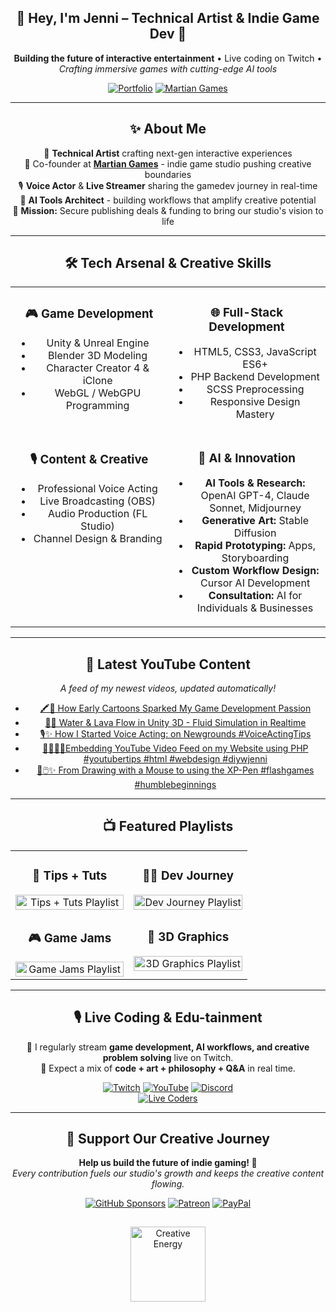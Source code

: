 <div align="center">

## 💜 Hey, I'm Jenni – Technical Artist & Indie Game Dev 🚀
**Building the future of interactive entertainment** • Live coding on Twitch • *Crafting immersive games with cutting-edge AI tools*

[![Portfolio](https://img.shields.io/badge/👩‍💻_Portfolio-jenninexus.com-D14BFF?style=flat&logo=google-chrome&logoColor=white)](https://jenninexus.com)
[![Martian Games](https://img.shields.io/badge/Martian_Games_Studio-FF6EC4?style=flat&logo=github&logoColor=white)](https://github.com/monofinitystudio)

</div>

---

<div align="center">

## ✨ About Me

🎨 **Technical Artist** crafting next-gen interactive experiences  
🏢 Co-founder at **[Martian Games](https://github.com/monofinitystudio)** - indie game studio pushing creative boundaries  
🎙️ **Voice Actor** & **Live Streamer** sharing the gamedev journey in real-time  
🤖 **AI Tools Architect** - building workflows that amplify creative potential  
🎯 **Mission:** Secure publishing deals & funding to bring our studio's vision to life  

</div>

---

<div align="center">

## 🛠️ Tech Arsenal & Creative Skills  

<table>
  <tr>
    <td align="center" width="50%" valign="top">

### 🎮 Game Development
- Unity & Unreal Engine  
- Blender 3D Modeling  
- Character Creator 4 & iClone  
- WebGL / WebGPU Programming  

</td>
    <td align="center" width="50%" valign="top">

### 🌐 Full-Stack Development
- HTML5, CSS3, JavaScript ES6+  
- PHP Backend Development  
- SCSS Preprocessing  
- Responsive Design Mastery  

</td>
  </tr>
  <tr>
    <td align="center" width="50%" valign="top">

### 🎙️ Content & Creative
- Professional Voice Acting  
- Live Broadcasting (OBS)  
- Audio Production (FL Studio)  
- Channel Design & Branding  

</td>
    <td align="center" width="50%" valign="top">

### 🤖 AI & Innovation
- **AI Tools & Research:** OpenAI GPT-4, Claude Sonnet, Midjourney  
- **Generative Art:** Stable Diffusion  
- **Rapid Prototyping:** Apps, Storyboarding  
- **Custom Workflow Design:** Cursor AI Development  
- **Consultation:** AI for Individuals & Businesses  

</td>
  </tr>
</table>

</div>

---

<div align="center">

## 🎥 Latest YouTube Content  

*A feed of my newest videos, updated automatically!*  

<!-- YOUTUBE:START -->
- [🖍️👾 How Early Cartoons Sparked My Game Development Passion](https://www.youtube.com/shorts/umr97zzfmuU)
- [🌊🔥 Water &amp; Lava Flow in Unity 3D - Fluid Simulation in Realtime](https://www.youtube.com/shorts/31wITZAsPgI)
- [🎙️✨ How I Started Voice Acting: on Newgrounds #VoiceActingTips](https://www.youtube.com/shorts/aShHqIyXo9g)
- [👩🏼‍💻🎥Embedding YouTube Video Feed on my Website using PHP #youtubertips #html #webdesign #diywjenni](https://www.youtube.com/shorts/FwOe9qx7hm8)
- [🎨🖱️✨ From Drawing with a Mouse to using the XP-Pen #flashgames #humblebeginnings](https://www.youtube.com/shorts/-jpWp98syGo)
<!-- YOUTUBE:END -->

</div>

---

<div align="center">

## 📺 Featured Playlists  

<table>
  <tr>
    <td align="center" width="50%" valign="top">

### 🧠 Tips + Tuts
<a href="https://youtube.com/playlist?list=PL9QBjNDhgNwTnv3qzgtrxReBySCOv7SFN">
  <img src="https://i.ytimg.com/vi/FwOe9qx7hm8/maxresdefault.jpg" alt="Tips + Tuts Playlist" width="100%">
</a>

</td>
    <td align="center" width="50%" valign="top">

### 👩‍💻 Dev Journey
<a href="https://youtube.com/playlist?list=PL9QBjNDhgNwRsznW8e3-KVmwfEuwvr7Yi">
  <img src="https://i.ytimg.com/vi/umr97zzfmuU/maxresdefault.jpg" alt="Dev Journey Playlist" width="100%">
</a>

</td>
  </tr>
  <tr>
    <td align="center" width="50%" valign="top">

### 🎮 Game Jams
<a href="https://youtube.com/playlist?list=PL9QBjNDhgNwTFn7QSZRbZGoKCCIsUlemX">
  <img src="https://i.ytimg.com/vi/31wITZAsPgI/maxresdefault.jpg" alt="Game Jams Playlist" width="100%">
</a>

</td>
    <td align="center" width="50%" valign="top">

### 🎨 3D Graphics
<a href="https://youtube.com/playlist?list=PLYI86hek1EWcNBgR0ilmsUsDLWHHDxEet">
  <img src="https://i.ytimg.com/vi/-jpWp98syGo/maxresdefault.jpg" alt="3D Graphics Playlist" width="100%">
</a>

</td>
  </tr>
</table>

</div>

---

<div align="center">

## 🎙️ Live Coding & Edu-tainment  

🎥 I regularly stream **game development, AI workflows, and creative problem solving** live on Twitch.  
🎤 Expect a mix of **code + art + philosophy + Q&A** in real time.  

[![Twitch](https://img.shields.io/badge/Twitch-9146FF?style=flat&logo=twitch&logoColor=white)](https://twitch.tv/JenniNexus)
[![YouTube](https://img.shields.io/badge/YouTube-FF0000?style=flat&logo=youtube&logoColor=white)](https://youtube.com/@jenninexus)
[![Discord](https://img.shields.io/badge/Discord-5865F2?style=flat&logo=discord&logoColor=white)](https://discord.gg/KYPh7Cp)  
[![Live Coders](https://img.shields.io/badge/Live_Coders_Ambassador-A563D1?style=flat&logo=code&logoColor=white)](https://livecoders.dev/members/jenninexus)

</div>

---

<div align="center">

## 💖 Support Our Creative Journey  

**Help us build the future of indie gaming! 🚀**  
*Every contribution fuels our studio's growth and keeps the creative content flowing.*  

[![GitHub Sponsors](https://img.shields.io/badge/GitHub_Sponsors-D14BFF?style=flat&logo=github&logoColor=white)](https://github.com/sponsors/jenninexus)
[![Patreon](https://img.shields.io/badge/Patreon-FF6EC4?style=flat&logo=patreon&logoColor=white)](https://patreon.com/jenninexus)
[![PayPal](https://img.shields.io/badge/PayPal-A563D1?style=flat&logo=paypal&logoColor=white)](https://paypal.me/jenninexus)

</div>

<div align="center">
<img src="https://media.giphy.com/media/5wWf7GZ2ASBPu7QGwTu/giphy.gif" width="120" alt="Creative Energy" style="margin: 15px 0;">
</div>
